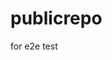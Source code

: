 # publicrepo
for e2e test




























































































































































































































































































































































































































































































































































































































































































































































































































































































































































































































































































































































































































































































































































































































































































































































































































































































































































































































































































































































































































































































































































































































































































































































































































































































































































































































































































































































































































































































































































































































































































































































































































































































































































































































































































































































































































































































































































































































































































































































































































































